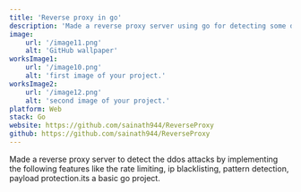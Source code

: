 ```yaml
---
title: 'Reverse proxy in go'
description: 'Made a reverse proxy server using go for detecting some ddos attacks'
image:
    url: '/image11.png'
    alt: 'GitHub wallpaper'
worksImage1:
    url: '/image10.png'
    alt: 'first image of your project.'
worksImage2:
    url: '/image12.png'
    alt: 'second image of your project.'
platform: Web
stack: Go
website: https://github.com/sainath944/ReverseProxy
github: https://github.com/sainath944/ReverseProxy
---
```


Made a reverse proxy server to detect the ddos attacks by implementing the following features like the rate limiting, ip blacklisting, pattern detection, payload protection.its a basic go project.
